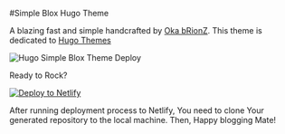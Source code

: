 #Simple Blox Hugo Theme

A blazing fast and simple handcrafted by [Oka bRionZ](https://www.okabrionz.com).
This theme is dedicated to [Hugo Themes](https://themes.gohugo.io/)

![Hugo Simple Blox Theme Deploy](https://raw.githubusercontent.com/okabrionz/simplebloxDeploy/master/themes/simpleblox/images/screenshot.jpg)

Ready to Rock?

[![Deploy to Netlify](https://www.netlify.com/img/deploy/button.svg)](https://app.netlify.com/start/deploy?repository=https://github.com/okabrionz/simplebloxDeploy)

After running deployment process to Netlify, You need to clone Your generated repository to the local machine.
Then, Happy blogging Mate!